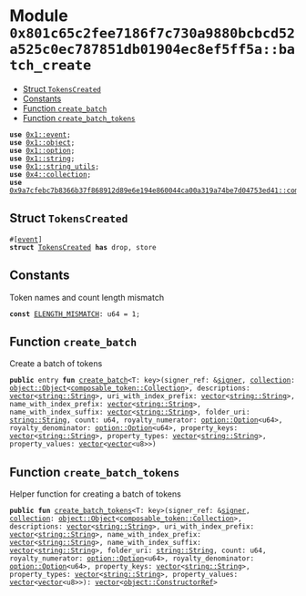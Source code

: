 
<a id="0x801c65c2fee7186f7c730a9880bcbcd52a525c0ec787851db01904ec8ef5ff5a_batch_create"></a>

# Module `0x801c65c2fee7186f7c730a9880bcbcd52a525c0ec787851db01904ec8ef5ff5a::batch_create`



-  [Struct `TokensCreated`](#0x801c65c2fee7186f7c730a9880bcbcd52a525c0ec787851db01904ec8ef5ff5a_batch_create_TokensCreated)
-  [Constants](#@Constants_0)
-  [Function `create_batch`](#0x801c65c2fee7186f7c730a9880bcbcd52a525c0ec787851db01904ec8ef5ff5a_batch_create_create_batch)
-  [Function `create_batch_tokens`](#0x801c65c2fee7186f7c730a9880bcbcd52a525c0ec787851db01904ec8ef5ff5a_batch_create_create_batch_tokens)


<pre><code><b>use</b> <a href="">0x1::event</a>;
<b>use</b> <a href="">0x1::object</a>;
<b>use</b> <a href="">0x1::option</a>;
<b>use</b> <a href="">0x1::string</a>;
<b>use</b> <a href="">0x1::string_utils</a>;
<b>use</b> <a href="">0x4::collection</a>;
<b>use</b> <a href="">0x9a7cfebc7b8366b37f868912d89e6e194e860044ca00a319a74be7d04753ed41::composable_token</a>;
</code></pre>



<a id="0x801c65c2fee7186f7c730a9880bcbcd52a525c0ec787851db01904ec8ef5ff5a_batch_create_TokensCreated"></a>

## Struct `TokensCreated`



<pre><code>#[<a href="">event</a>]
<b>struct</b> <a href="batch_create.md#0x801c65c2fee7186f7c730a9880bcbcd52a525c0ec787851db01904ec8ef5ff5a_batch_create_TokensCreated">TokensCreated</a> <b>has</b> drop, store
</code></pre>



<a id="@Constants_0"></a>

## Constants


<a id="0x801c65c2fee7186f7c730a9880bcbcd52a525c0ec787851db01904ec8ef5ff5a_batch_create_ELENGTH_MISMATCH"></a>

Token names and count length mismatch


<pre><code><b>const</b> <a href="batch_create.md#0x801c65c2fee7186f7c730a9880bcbcd52a525c0ec787851db01904ec8ef5ff5a_batch_create_ELENGTH_MISMATCH">ELENGTH_MISMATCH</a>: u64 = 1;
</code></pre>



<a id="0x801c65c2fee7186f7c730a9880bcbcd52a525c0ec787851db01904ec8ef5ff5a_batch_create_create_batch"></a>

## Function `create_batch`

Create a batch of tokens


<pre><code><b>public</b> entry <b>fun</b> <a href="batch_create.md#0x801c65c2fee7186f7c730a9880bcbcd52a525c0ec787851db01904ec8ef5ff5a_batch_create_create_batch">create_batch</a>&lt;T: key&gt;(signer_ref: &<a href="">signer</a>, <a href="">collection</a>: <a href="_Object">object::Object</a>&lt;<a href="_Collection">composable_token::Collection</a>&gt;, descriptions: <a href="">vector</a>&lt;<a href="_String">string::String</a>&gt;, uri_with_index_prefix: <a href="">vector</a>&lt;<a href="_String">string::String</a>&gt;, name_with_index_prefix: <a href="">vector</a>&lt;<a href="_String">string::String</a>&gt;, name_with_index_suffix: <a href="">vector</a>&lt;<a href="_String">string::String</a>&gt;, folder_uri: <a href="_String">string::String</a>, count: u64, royalty_numerator: <a href="_Option">option::Option</a>&lt;u64&gt;, royalty_denominator: <a href="_Option">option::Option</a>&lt;u64&gt;, property_keys: <a href="">vector</a>&lt;<a href="_String">string::String</a>&gt;, property_types: <a href="">vector</a>&lt;<a href="_String">string::String</a>&gt;, property_values: <a href="">vector</a>&lt;<a href="">vector</a>&lt;u8&gt;&gt;)
</code></pre>



<a id="0x801c65c2fee7186f7c730a9880bcbcd52a525c0ec787851db01904ec8ef5ff5a_batch_create_create_batch_tokens"></a>

## Function `create_batch_tokens`

Helper function for creating a batch of tokens


<pre><code><b>public</b> <b>fun</b> <a href="batch_create.md#0x801c65c2fee7186f7c730a9880bcbcd52a525c0ec787851db01904ec8ef5ff5a_batch_create_create_batch_tokens">create_batch_tokens</a>&lt;T: key&gt;(signer_ref: &<a href="">signer</a>, <a href="">collection</a>: <a href="_Object">object::Object</a>&lt;<a href="_Collection">composable_token::Collection</a>&gt;, descriptions: <a href="">vector</a>&lt;<a href="_String">string::String</a>&gt;, uri_with_index_prefix: <a href="">vector</a>&lt;<a href="_String">string::String</a>&gt;, name_with_index_prefix: <a href="">vector</a>&lt;<a href="_String">string::String</a>&gt;, name_with_index_suffix: <a href="">vector</a>&lt;<a href="_String">string::String</a>&gt;, folder_uri: <a href="_String">string::String</a>, count: u64, royalty_numerator: <a href="_Option">option::Option</a>&lt;u64&gt;, royalty_denominator: <a href="_Option">option::Option</a>&lt;u64&gt;, property_keys: <a href="">vector</a>&lt;<a href="_String">string::String</a>&gt;, property_types: <a href="">vector</a>&lt;<a href="_String">string::String</a>&gt;, property_values: <a href="">vector</a>&lt;<a href="">vector</a>&lt;u8&gt;&gt;): <a href="">vector</a>&lt;<a href="_ConstructorRef">object::ConstructorRef</a>&gt;
</code></pre>
